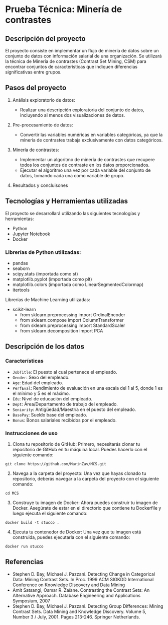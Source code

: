 # Prueba Técnica: Minería de contrastes

## Descripción del proyecto

El proyecto consiste en implementar un flujo de minería de datos sobre un conjunto de datos con información salarial de una organización. Se utilizará la técnica de Minería de contrastes (Contrast Set Mining, CSM) para encontrar conjuntos de características que indiquen diferencias significativas entre grupos.

## Pasos del proyecto

1. Análisis exploratorio de datos:
   - Realizar una descripción exploratoria del conjunto de datos, incluyendo al menos dos visualizaciones de datos.

2. Pre-procesamiento de datos:
   - Convertir las variables numéricas en variables categóricas, ya que la minería de contrastes trabaja exclusivamente con datos categóricos.

3. Minería de contrastes:
   - Implementar un algoritmo de minería de contrastes que recupere todos los conjuntos de contraste en los datos proporcionados.
   - Ejecutar el algoritmo una vez por cada variable del conjunto de datos, tomando cada una como variable de grupo.


4. Resultados y concluisones

## Tecnologías y Herramientas utilizadas

El proyecto se desarrollará utilizando las siguientes tecnologías y herramientas:

- Python
- Jupyter Notebook
- Docker

### Librerías de Python utilizadas:

- pandas
- seaborn
- scipy.stats (importada como st)
- matplotlib.pyplot (importada como plt)
- matplotlib.colors (importada como LinearSegmentedColormap)
- itertools

Librerías de Machine Learning utilizadas:

- scikit-learn
  - from sklearn.preprocessing import OrdinalEncoder
  - from sklearn.compose import ColumnTransformer
  - from sklearn.preprocessing import StandardScaler
  - from sklearn.decomposition import PCA



## Descripción de los datos

### Características

- `JobTitle`: El puesto al cual pertenece el empleado.
- `Gender`: Sexo del empleado.
- `Age`: Edad del empleado.
- `PerfEval`: Rendimiento de evaluación en una escala del 1 al 5, donde 1 es el mínimo y 5 es el máximo.
- `Edu`: Nivel de educación del empleado.
- `Dept`: Área/Departamento de trabajo del empleado.
- `Seniority`: Antigüedad/Maestría en el puesto del empleado.
- `BasePay`: Sueldo base del empleado.
- `Bonus`: Bonos salariales recibidos por el empleado.


### Instrucciones de uso


1. Clona tu repositorio de GitHub: Primero, necesitarás clonar tu repositorio de GitHub en tu máquina local. Puedes hacerlo con el siguiente comando:

 `git clone https://github.com/MarinZav/MCS.git`

2. Navega a la carpeta del proyecto: Una vez que hayas clonado tu repositorio, deberás navegar a la carpeta del proyecto con el siguiente comando:

`cd MCS`

3. Construye tu imagen de Docker: Ahora puedes construir tu imagen de Docker. Asegúrate de estar en el directorio que contiene tu Dockerfile y luego ejecuta el siguiente comando:

`docker build -t stucco .`

4. Ejecuta tu contenedor de Docker: Una vez que tu imagen está construida, puedes ejecutarla con el siguiente comando:

`docker run stucco`


## Referencias

- Stephen D. Bay, Michael J. Pazzani. Detecting Change in Categorical Data:
Mining Contrast Sets. In Proc. 1999 ACM SIGKDD International Conference
on Knowledge Discovery and Data Mining
- Amit Satsangi, Osmar R. Zaïane. Contrasting the Contrast Sets: An
Alternative Approach. Database Engineering and Applications Symposium,
2007
- Stephen D. Bay, Michael J. Pazzani. Detecting Group Differences: Mining
Contrast Sets. Data Mining and Knowledge Discovery. Volume 5, Number 3 /
July, 2001. Pages 213-246. Springer Netherlands.